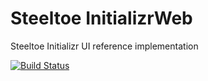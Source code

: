 # Steeltoe InitializrWeb

Steeltoe Initializr UI reference implementation

[![Build Status](https://dev.azure.com/SteeltoeOSS/Steeltoe/_apis/build/status/Initializr/SteeltoeOSS.InitializrWeb?branchName=staging)](https://dev.azure.com/SteeltoeOSS/Steeltoe/_build/latest?definitionId=32&branchName=staging)
